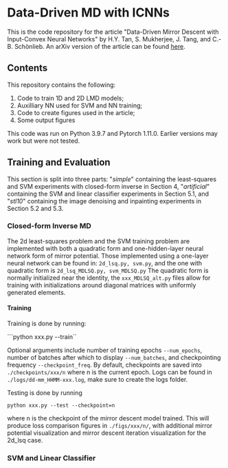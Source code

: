 # Data-Driven MD with ICNNs
 
This is the code repository for the article "Data-Driven Mirror Descent with Input-Convex Neural Networks" by H.Y. Tan, S. Mukherjee, J. Tang, and C.-B. Schönlieb. An arXiv version of the article can be found [here](https://arxiv.org/abs/2206.06733).
<!---
![fwd_ratio](https://user-images.githubusercontent.com/56555137/184006090-10335507-ff1e-4bf7-86fc-33749716f4f4.png)![svm_margin_log_s](https://user-images.githubusercontent.com/56555137/184006293-6d08c1a7-2484-47dd-be05-ded926bc98bf.png)
--->
## Contents
This repository contains the following:
1. Code to train 1D and 2D LMD models;
2. Auxilliary NN used for SVM and NN training;
3. Code to create figures used in the article;
4. Some output figures

This code was run on Python 3.9.7 and Pytorch 1.11.0. Earlier versions may work but were not tested.

## Training and Evaluation
This section is split into three parts: "_simple_" containing the least-squares and SVM experiments with closed-form inverse in Section 4, "_artificial_" containing the SVM and linear classifier experiments in Section 5.1, and "_stl10_" containing the image denoising and inpainting experiments in Section 5.2 and 5.3.

### Closed-form Inverse MD
The 2d least-squares problem and the SVM training problem are implemented with both a quadratic form and one-hidden-layer neural network form of mirror potential. Those implemented using a one-layer neural network can be found in:
```2d_lsq.py, svm.py```,
and the one with quadratic form is 
```2d_lsq_MDLSQ.py, svm_MDLSQ.py```
The quadratic form is normally initialized near the identity, the ```xxx_MDLSQ_alt.py``` files allow for training with initializations around diagonal matrices with uniformly generated elements.

#### Training
Training is done by running:

```python xxx.py --train``

Optional arguments include number of training epochs ```--num_epochs```, number of batches after which to display ```--num_batches```, and checkpointing frequency ```--checkpoint_freq```. By default, checkpoints are saved into ```./checkpoints/xxx/n``` where n is the current epoch. Logs can be found in ```./logs/dd-mm_HHMM-xxx.log```, make sure to create the logs folder.

Testing is done by running

```python xxx.py --test --checkpoint=n```

where n is the checkpoint of the mirror descent model trained. This will produce loss comparison figures in ```./figs/xxx/n/```, with additional mirror potential visualization and mirror descent iteration visualization for the 2d_lsq case.


### SVM and Linear Classifier
